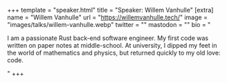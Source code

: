 +++
template = "speaker.html"
title = "Speaker: Willem Vanhulle"
[extra]
  name = "Willem Vanhulle"
  url = "https://willemvanhulle.tech/"
  image = "images/talks/willem-vanhulle.webp"
  twitter = ""
  mastodon = ""
  bio = "<p>I am a passionate Rust back-end software engineer. My first code was written on paper notes at middle-school. At university, I dipped my feet in the world of mathematics and physics, but returned quickly to my old love: code.</p>"
+++
